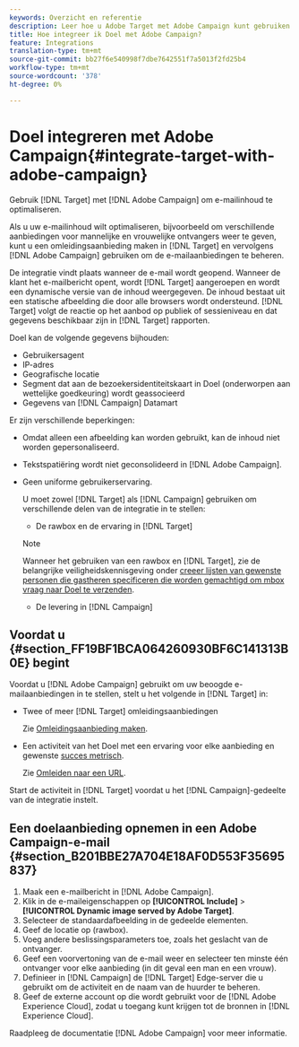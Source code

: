 ```yaml
---
keywords: Overzicht en referentie
description: Leer hoe u Adobe Target met Adobe Campaign kunt gebruiken om e-mailinhoud te optimaliseren.
title: Hoe integreer ik Doel met Adobe Campaign?
feature: Integrations
translation-type: tm+mt
source-git-commit: bb27f6e540998f7dbe7642551f7a5013f2fd25b4
workflow-type: tm+mt
source-wordcount: '378'
ht-degree: 0%

---
```



# Doel integreren met Adobe Campaign{#integrate-target-with-adobe-campaign}

Gebruik [!DNL Target] met [!DNL Adobe Campaign] om e-mailinhoud te optimaliseren.

Als u uw e-mailinhoud wilt optimaliseren, bijvoorbeeld om verschillende aanbiedingen voor mannelijke en vrouwelijke ontvangers weer te geven, kunt u een omleidingsaanbieding maken in [!DNL Target] en vervolgens [!DNL Adobe Campaign] gebruiken om de e-mailaanbiedingen te beheren.

De integratie vindt plaats wanneer de e-mail wordt geopend. Wanneer de klant het e-mailbericht opent, wordt [!DNL Target] aangeroepen en wordt een dynamische versie van de inhoud weergegeven. De inhoud bestaat uit een statische afbeelding die door alle browsers wordt ondersteund. [!DNL Target] volgt de reactie op het aanbod op publiek of sessieniveau en dat gegevens beschikbaar zijn in  [!DNL Target] rapporten.

Doel kan de volgende gegevens bijhouden:

* Gebruikersagent
* IP-adres
* Geografische locatie
* Segment dat aan de bezoekersidentiteitskaart in Doel (onderworpen aan wettelijke goedkeuring) wordt geassocieerd
* Gegevens van [!DNL Campaign] Datamart

Er zijn verschillende beperkingen:

* Omdat alleen een afbeelding kan worden gebruikt, kan de inhoud niet worden gepersonaliseerd.
* Tekstspatiëring wordt niet geconsolideerd in [!DNL Adobe Campaign].
* Geen uniforme gebruikerservaring.

   U moet zowel [!DNL Target] als [!DNL Campaign] gebruiken om verschillende delen van de integratie in te stellen:

   * De rawbox en de ervaring in [!DNL Target]
   >[!NOTE]
   >
   >Wanneer het gebruiken van een rawbox en [!DNL Target], zie de belangrijke veiligheidskennisgeving onder [creeer lijsten van gewenste personen die gastheren specificeren die worden gemachtigd om mbox vraag naar Doel te verzenden](/help/administrating-target/hosts.md#allowlist).

   * De levering in [!DNL Campaign]



## Voordat u {#section_FF19BF1BCA064260930BF6C141313B0E} begint

Voordat u [!DNL Adobe Campaign] gebruikt om uw beoogde e-mailaanbiedingen in te stellen, stelt u het volgende in [!DNL Target] in:

* Twee of meer [!DNL Target] omleidingsaanbiedingen

   Zie [Omleidingsaanbieding maken](/help/c-experiences/c-manage-content/offer-redirect.md).
* Een activiteit van het Doel met een ervaring voor elke aanbieding en gewenste [succes metrisch](/help/c-activities/r-success-metrics/success-metrics.md).

   Zie [Omleiden naar een URL](/help/c-experiences/c-visual-experience-composer/redirect-offer.md).

Start de activiteit in [!DNL Target] voordat u het [!DNL Campaign]-gedeelte van de integratie instelt.

## Een doelaanbieding opnemen in een Adobe Campaign-e-mail {#section_B201BBE27A704E18AF0D553F35695837}

1. Maak een e-mailbericht in [!DNL Adobe Campaign].
1. Klik in de e-maileigenschappen op **[!UICONTROL Include]** > **[!UICONTROL Dynamic image served by Adobe Target]**.
1. Selecteer de standaardafbeelding in de gedeelde elementen.
1. Geef de locatie op (rawbox).
1. Voeg andere beslissingsparameters toe, zoals het geslacht van de ontvanger.
1. Geef een voorvertoning van de e-mail weer en selecteer ten minste één ontvanger voor elke aanbieding (in dit geval een man en een vrouw).
1. Definieer in [!DNL Campaign] de [!DNL Target] Edge-server die u gebruikt om de activiteit en de naam van de huurder te beheren.
1. Geef de externe account op die wordt gebruikt voor de [!DNL Adobe Experience Cloud], zodat u toegang kunt krijgen tot de bronnen in [!DNL Experience Cloud].

Raadpleeg de documentatie [!DNL Adobe Campaign] voor meer informatie.
